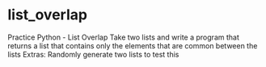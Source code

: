 # list_overlap
Practice Python - List Overlap
Take two lists and write a program that returns a list that contains only the elements that are common between the lists Extras: Randomly generate two lists to test this
